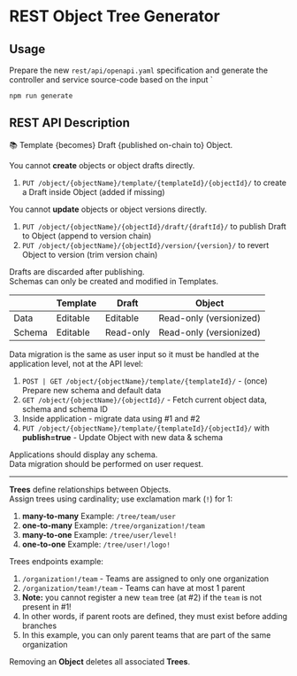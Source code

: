 # REST Object Tree Generator

## Usage

Prepare the new `rest/api/openapi.yaml` specification and generate the controller and service source-code based
on the input `

```
npm run generate
```

## REST API Description

📚 Template {becomes} Draft {published on-chain to} Object.

You cannot **create** objects or object drafts directly.  

1.  `PUT /object/{objectName}/template/{templateId}/{objectId}/` to create a Draft inside Object (added if missing)

You cannot **update** objects or object versions directly.  

1.  `PUT /object/{objectName}/{objectId}/draft/{draftId}/` to publish Draft to Object (append to version chain)
2.  `PUT /object/{objectName}/{objectId}/version/{version}/` to revert Object to version (trim version chain)

Drafts are discarded after publishing.  
Schemas can only be created and modified in Templates.

|          | Template   | Draft       | Object                  |
|----------|------------|-------------|-------------------------|
| Data     | Editable   | Editable    | Read-only (versionized) |
| Schema   | Editable   | Read-only   | Read-only (versionized) |

Data migration is the same as user input so it must be handled at the application level, not at the API level:  

1.  `POST | GET /object/{objectName}/template/{templateId}/` - (once) Prepare new schema and default data
2.  `GET /object/{objectName}/{objectId}/` - Fetch current object data, schema and schema ID
3.  Inside application - migrate data using #1 and #2
4.  `PUT /object/{objectName}/template/{templateId}/{objectId}/` with **publish=true** - Update Object with new data & schema

Applications should display any schema.  
Data migration should be performed on user request.

* * *

**Trees** define relationships between Objects.  
Assign trees using cardinality; use exclamation mark (`!`) for 1:

1.  **many-to-many** Example: `/tree/team/user`
2.  **one-to-many** Example: `/tree/organization!/team`
3.  **many-to-one** Example: `/tree/user/level!`
4.  **one-to-one** Example: `/tree/user!/logo!`

Trees endpoints example:

1.  `/organization!/team` - Teams are assigned to only one organization
2.  `/organization/team!/team` - Teams can have at most 1 parent
3.  **Note:** you cannot register a new `team` tree (at #2) if the `team` is not present in #1!
4.  In other words, if parent roots are defined, they must exist before adding branches
5.  In this example, you can only parent teams that are part of the same organization
  
Removing an **Object** deletes all associated **Trees**.